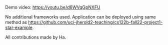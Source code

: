 Demo video: https://youtu.be/d6WVqGpNXFU

No additional frameworks used. 
Application can be deployed using same method as https://github.com/uci-jherold2-teaching/cs122b-fall22-project1-star-example.

All contributions made by Ha.

